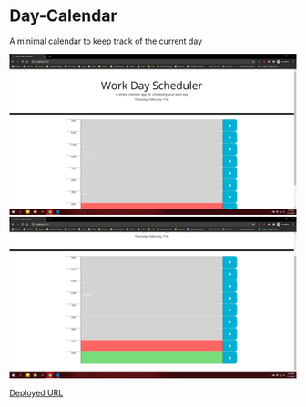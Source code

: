 # Day-Calendar

A minimal calendar to keep track of the current day

![header](./demo/header.png)
![main body](./demo/main_body.png)

[Deployed URL](https://krushilnaik.github.io/Day-Calendar/)
